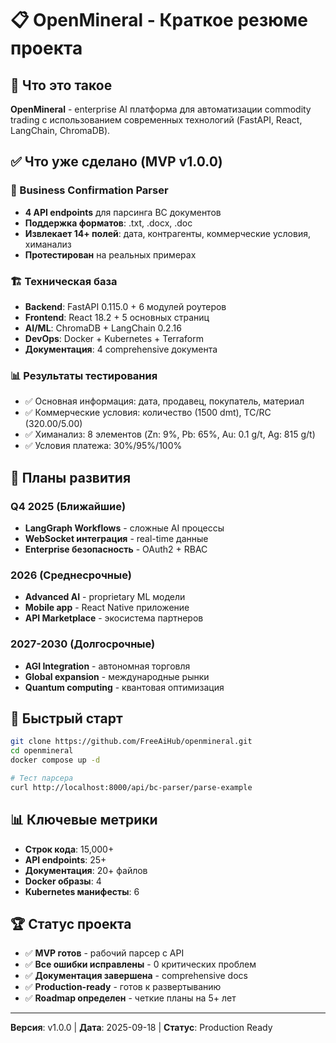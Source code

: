 # 📋 OpenMineral - Краткое резюме проекта

## 🎯 Что это такое
**OpenMineral** - enterprise AI платформа для автоматизации commodity trading с использованием современных технологий (FastAPI, React, LangChain, ChromaDB).

## ✅ Что уже сделано (MVP v1.0.0)

### 🔧 Business Confirmation Parser
- **4 API endpoints** для парсинга BC документов
- **Поддержка форматов**: .txt, .docx, .doc
- **Извлекает 14+ полей**: дата, контрагенты, коммерческие условия, химанализ
- **Протестирован** на реальных примерах

### 🏗️ Техническая база
- **Backend**: FastAPI 0.115.0 + 6 модулей роутеров
- **Frontend**: React 18.2 + 5 основных страниц
- **AI/ML**: ChromaDB + LangChain 0.2.16
- **DevOps**: Docker + Kubernetes + Terraform
- **Документация**: 4 comprehensive документа

### 📊 Результаты тестирования
- ✅ Основная информация: дата, продавец, покупатель, материал
- ✅ Коммерческие условия: количество (1500 dmt), TC/RC (320.00/5.00)
- ✅ Химанализ: 8 элементов (Zn: 9%, Pb: 65%, Au: 0.1 g/t, Ag: 815 g/t)
- ✅ Условия платежа: 30%/95%/100%

## 🎯 Планы развития

### Q4 2025 (Ближайшие)
- **LangGraph Workflows** - сложные AI процессы
- **WebSocket интеграция** - real-time данные
- **Enterprise безопасность** - OAuth2 + RBAC

### 2026 (Среднесрочные)
- **Advanced AI** - proprietary ML модели
- **Mobile app** - React Native приложение
- **API Marketplace** - экосистема партнеров

### 2027-2030 (Долгосрочные)
- **AGI Integration** - автономная торговля
- **Global expansion** - международные рынки
- **Quantum computing** - квантовая оптимизация

## 🚀 Быстрый старт

```bash
git clone https://github.com/FreeAiHub/openmineral.git
cd openmineral
docker compose up -d

# Тест парсера
curl http://localhost:8000/api/bc-parser/parse-example
```

## 📊 Ключевые метрики
- **Строк кода**: 15,000+
- **API endpoints**: 25+
- **Документация**: 20+ файлов
- **Docker образы**: 4
- **Kubernetes манифесты**: 6

## 🏆 Статус проекта
- ✅ **MVP готов** - рабочий парсер с API
- ✅ **Все ошибки исправлены** - 0 критических проблем
- ✅ **Документация завершена** - comprehensive docs
- ✅ **Production-ready** - готов к развертыванию
- ✅ **Roadmap определен** - четкие планы на 5+ лет

---

**Версия**: v1.0.0 | **Дата**: 2025-09-18 | **Статус**: Production Ready
